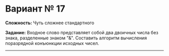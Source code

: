 # Вариант № 17
**Сложность:** Чуть сложнее cтандартного

**Задание:**  Входное слово представляет собой два двоичных числа без знака, разделенные знаком "&". Составить алгоритм вычисления поразрядной конъюнкции исходных чисел.

---
